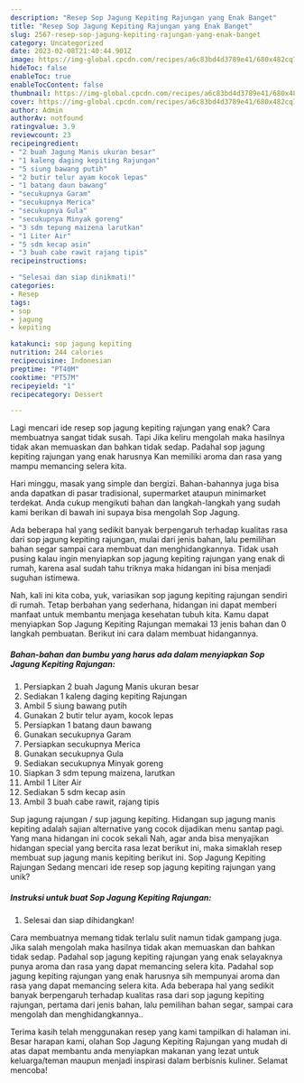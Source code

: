 ```yaml
---
description: "Resep Sop Jagung Kepiting Rajungan yang Enak Banget"
title: "Resep Sop Jagung Kepiting Rajungan yang Enak Banget"
slug: 2567-resep-sop-jagung-kepiting-rajungan-yang-enak-banget
category: Uncategorized
date: 2023-02-08T21:40:44.901Z
image: https://img-global.cpcdn.com/recipes/a6c83bd4d3789e41/680x482cq70/sop-jagung-kepiting-rajungan-foto-resep-utama.jpg
hideToc: false
enableToc: true
enableTocContent: false
thumbnail: https://img-global.cpcdn.com/recipes/a6c83bd4d3789e41/680x482cq70/sop-jagung-kepiting-rajungan-foto-resep-utama.jpg
cover: https://img-global.cpcdn.com/recipes/a6c83bd4d3789e41/680x482cq70/sop-jagung-kepiting-rajungan-foto-resep-utama.jpg
author: Admin
authorAv: notfound
ratingvalue: 3.9
reviewcount: 23
recipeingredient:
- "2 buah Jagung Manis ukuran besar"
- "1 kaleng daging kepiting Rajungan"
- "5 siung bawang putih"
- "2 butir telur ayam kocok lepas"
- "1 batang daun bawang"
- "secukupnya Garam"
- "secukupnya Merica"
- "secukupnya Gula"
- "secukupnya Minyak goreng"
- "3 sdm tepung maizena larutkan"
- "1 Liter Air"
- "5 sdm kecap asin"
- "3 buah cabe rawit rajang tipis"
recipeinstructions:

- "Selesai dan siap dinikmati!"
categories:
- Resep
tags:
- sop
- jagung
- kepiting

katakunci: sop jagung kepiting 
nutrition: 244 calories
recipecuisine: Indonesian
preptime: "PT40M"
cooktime: "PT57M"
recipeyield: "1"
recipecategory: Dessert

---
```



Lagi mencari ide resep sop jagung kepiting rajungan yang enak? Cara membuatnya sangat tidak susah. Tapi Jika keliru mengolah maka hasilnya tidak akan memuaskan dan bahkan tidak sedap. Padahal sop jagung kepiting rajungan yang enak harusnya Kan memiliki aroma dan rasa yang mampu memancing selera kita.


Hari minggu, masak yang simple dan bergizi. Bahan-bahannya juga bisa anda dapatkan di pasar tradisional, supermarket ataupun minimarket terdekat. Anda cukup mengikuti bahan dan langkah-langkah yang sudah kami berikan di bawah ini supaya bisa mengolah Sop Jagung.

Ada beberapa hal yang sedikit banyak berpengaruh terhadap kualitas rasa dari sop jagung kepiting rajungan, mulai dari jenis bahan, lalu pemilihan bahan segar sampai cara membuat dan menghidangkannya. Tidak usah pusing kalau ingin menyiapkan sop jagung kepiting rajungan yang enak di rumah, karena asal sudah tahu triknya maka hidangan ini bisa menjadi suguhan istimewa.


Nah, kali ini kita coba, yuk, variasikan sop jagung kepiting rajungan sendiri di rumah. Tetap berbahan yang sederhana, hidangan ini dapat memberi manfaat untuk membantu menjaga kesehatan tubuh kita. Kamu dapat menyiapkan Sop Jagung Kepiting Rajungan memakai 13 jenis bahan dan 0 langkah pembuatan. Berikut ini cara dalam membuat hidangannya.

<!--inarticleads1-->

##### Bahan-bahan dan bumbu yang harus ada dalam menyiapkan Sop Jagung Kepiting Rajungan:

1. Persiapkan 2 buah Jagung Manis ukuran besar
1. Sediakan 1 kaleng daging kepiting Rajungan
1. Ambil 5 siung bawang putih
1. Gunakan 2 butir telur ayam, kocok lepas
1. Persiapkan 1 batang daun bawang
1. Gunakan secukupnya Garam
1. Persiapkan secukupnya Merica
1. Gunakan secukupnya Gula
1. Sediakan secukupnya Minyak goreng
1. Siapkan 3 sdm tepung maizena, larutkan
1. Ambil 1 Liter Air
1. Sediakan 5 sdm kecap asin
1. Ambil 3 buah cabe rawit, rajang tipis


Sup jagung rajungan / sup jagung kepiting. Hidangan sup jagung manis kepiting adalah sajian alternative yang cocok dijadikan menu santap pagi. Yang mana hidangan ini cocok sekali Nah, agar anda bisa menyajikan hidangan special yang bercita rasa lezat berikut ini, maka simaklah resep membuat sup jagung manis kepiting berikut ini. Sop Jagung Kepiting Rajungan Sedang mencari ide resep sop jagung kepiting rajungan yang unik? 

<!--inarticleads2-->

##### Instruksi untuk buat Sop Jagung Kepiting Rajungan:


1. Selesai dan siap dihidangkan!

Cara membuatnya memang tidak terlalu sulit namun tidak gampang juga. Jika salah mengolah maka hasilnya tidak akan memuaskan dan bahkan tidak sedap. Padahal sop jagung kepiting rajungan yang enak selayaknya punya aroma dan rasa yang dapat memancing selera kita. Padahal sop jagung kepiting rajungan yang enak harusnya sih mempunyai aroma dan rasa yang dapat memancing selera kita. Ada beberapa hal yang sedikit banyak berpengaruh terhadap kualitas rasa dari sop jagung kepiting rajungan, pertama dari jenis bahan, lalu pemilihan bahan segar, sampai cara mengolah dan menghidangkannya.. 

Terima kasih telah menggunakan resep yang kami tampilkan di halaman ini. Besar harapan kami, olahan Sop Jagung Kepiting Rajungan yang mudah di atas dapat membantu anda menyiapkan makanan yang lezat untuk keluarga/teman maupun menjadi inspirasi dalam berbisnis kuliner. Selamat mencoba!
